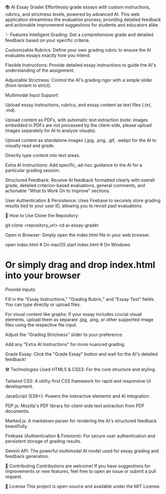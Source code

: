 📚 AI Essay Grader
Effortlessly grade essays with custom instructions, rubrics, and strictness levels, powered by advanced AI. This web application streamlines the evaluation process, providing detailed feedback and actionable improvement suggestions for students and educators alike.

✨ Features
Intelligent Grading: Get a comprehensive grade and detailed feedback based on your specific criteria.

Customizable Rubrics: Define your own grading rubric to ensure the AI evaluates essays exactly how you intend.

Flexible Instructions: Provide detailed essay instructions to guide the AI's understanding of the assignment.

Adjustable Strictness: Control the AI's grading rigor with a simple slider (from lenient to strict).

Multimodal Input Support:

Upload essay instructions, rubrics, and essay content as text files (.txt, .md).

Upload content as PDFs, with automatic text extraction (note: images embedded in PDFs are not processed by the client-side, please upload images separately for AI to analyze visuals).

Upload content as standalone images (.jpg, .png, .gif, .webp) for the AI to visually read and grade.

Directly type content into text areas.

Extra AI Instructions: Add specific, ad-hoc guidance to the AI for a particular grading session.

Structured Feedback: Receive AI feedback formatted clearly with overall grade, detailed criterion-based evaluations, general comments, and actionable "What to Work On to Improve" sections.

User Authentication & Persistence: Uses Firebase to securely store grading results tied to your user ID, allowing you to revisit past evaluations.

🚀 How to Use
Clone the Repository:

git clone <repository_url>
cd ai-essay-grader

Open in Browser: Simply open the index.html file in your web browser.

open index.html # On macOS
start index.html # On Windows
# Or simply drag and drop index.html into your browser

Provide Inputs:

Fill in the "Essay Instructions," "Grading Rubric," and "Essay Text" fields. You can type directly or upload files.

For visual content like graphs: If your essay includes crucial visual elements, upload them as separate .jpg, .png, or other supported image files using the respective file input.

Adjust the "Grading Strictness" slider to your preference.

Add any "Extra AI Instructions" for more nuanced grading.

Grade Essay: Click the "Grade Essay" button and wait for the AI's detailed feedback!

🛠️ Technologies Used
HTML5 & CSS3: For the core structure and styling.

Tailwind CSS: A utility-first CSS framework for rapid and responsive UI development.

JavaScript (ES6+): Powers the interactive elements and AI integration.

PDF.js: Mozilla's PDF library for client-side text extraction from PDF documents.

Marked.js: A markdown parser for rendering the AI's structured feedback beautifully.

Firebase (Authentication & Firestore): For secure user authentication and persistent storage of grading results.

Gemini API: The powerful multimodal AI model used for essay grading and feedback generation.

🤝 Contributing
Contributions are welcome! If you have suggestions for improvements or new features, feel free to open an issue or submit a pull request.

📄 License
This project is open-source and available under the MIT License.
